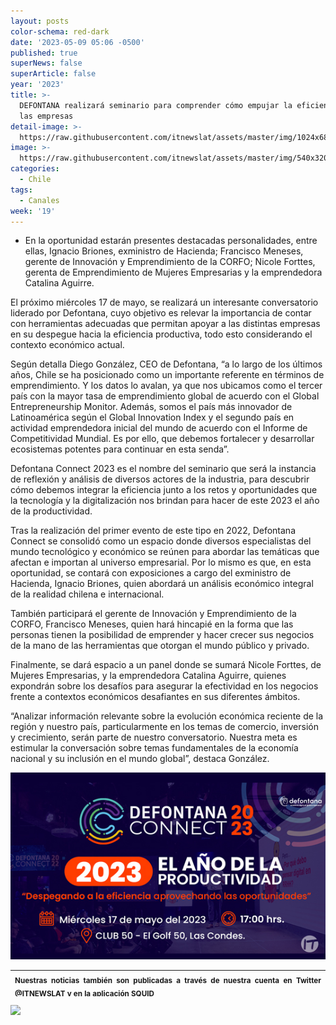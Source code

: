 ```yaml
---
layout: posts
color-schema: red-dark
date: '2023-05-09 05:06 -0500'
published: true
superNews: false
superArticle: false
year: '2023'
title: >-
  DEFONTANA realizará seminario para comprender cómo empujar la eficiencia en
  las empresas
detail-image: >-
  https://raw.githubusercontent.com/itnewslat/assets/master/img/1024x680/defontana-2023-g.jpg
image: >-
  https://raw.githubusercontent.com/itnewslat/assets/master/img/540x320/defontana-2023-p.jpg
categories:
  - Chile
tags:
  - Canales
week: '19'
---
```

- En la oportunidad estarán presentes destacadas personalidades, entre ellas, Ignacio Briones, exministro de Hacienda; Francisco Meneses, gerente de Innovación y Emprendimiento de la CORFO; Nicole Forttes, gerenta de Emprendimiento de Mujeres Empresarias y la emprendedora Catalina Aguirre.

El próximo miércoles 17 de mayo, se realizará un interesante conversatorio liderado por Defontana, cuyo objetivo es relevar la importancia de contar con herramientas adecuadas que permitan apoyar a las distintas empresas en su despegue hacia la eficiencia productiva, todo esto considerando el contexto económico actual.
 
Según detalla Diego González, CEO de Defontana, “a lo largo de los últimos años, Chile se ha posicionado como un importante referente en términos de emprendimiento. Y los datos lo avalan, ya que nos ubicamos como el tercer país con la mayor tasa de emprendimiento global de acuerdo con el Global Entrepreneurship Monitor. Además, somos el país más innovador de Latinoamérica según el Global Innovation Index y el segundo país en actividad emprendedora inicial del mundo de acuerdo con el Informe de Competitividad Mundial. Es por ello, que debemos fortalecer y desarrollar ecosistemas potentes para continuar en esta senda”.
 
Defontana Connect 2023 es el nombre del seminario que será la instancia de reflexión y análisis de diversos actores de la industria, para descubrir cómo debemos integrar la eficiencia junto a los retos y oportunidades que la tecnología y la digitalización nos brindan para hacer de este 2023 el año de la productividad.
 
Tras la realización del primer evento de este tipo en 2022, Defontana Connect se consolidó como un espacio donde diversos especialistas del mundo tecnológico y económico se reúnen para abordar las temáticas que afectan e importan al universo empresarial. Por lo mismo es que, en esta oportunidad, se contará con exposiciones a cargo del exministro de Hacienda, Ignacio Briones, quien abordará un análisis económico integral de la realidad chilena e internacional.
 
También participará el gerente de Innovación y Emprendimiento de la CORFO, Francisco Meneses, quien hará hincapié en la forma que las personas tienen la posibilidad de emprender y hacer crecer sus negocios de la mano de las herramientas que otorgan el mundo público y privado.
 
Finalmente, se dará espacio a un panel donde se sumará Nicole Forttes, de Mujeres Empresarias, y la emprendedora Catalina Aguirre, quienes expondrán sobre los desafíos para asegurar la efectividad en los negocios frente a contextos económicos desafiantes en sus diferentes ámbitos.
 
“Analizar información relevante sobre la evolución económica reciente de la región y nuestro país, particularmente en los temas de comercio, inversión y crecimiento, serán parte de nuestro conversatorio. Nuestra meta es estimular la conversación sobre temas fundamentales de la economía nacional y su inclusión en el mundo global”, destaca González.

![](https://raw.githubusercontent.com/itnewslat/assets/master/img/540x320/defontana-2023-p.jpg)

<table style="height: 42px;" width="569">
<tbody>
<tr>
<td style="text-align: justify;"><sub><strong>Nuestras noticias también son publicadas a través de nuestra cuenta en Twitter <a href="https://twitter.com/itnewslat?lang=es">@ITNEWSLAT</a> y en la aplicación <a href="https://squidapp.co/en/">SQUID</a></strong></sub></td>
</tr>
</tbody>
</table>
<img src="https://tracker.metricool.com/c3po.jpg?hash=56f88a41e39ab42c063cc51676587a04"/>